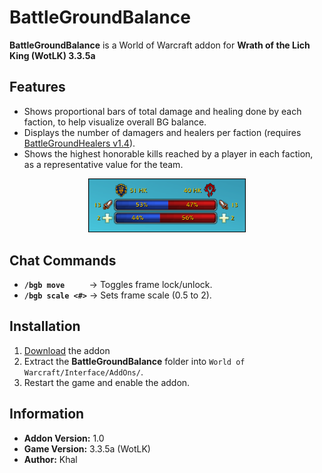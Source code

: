 # BattleGroundBalance
**BattleGroundBalance** is a World of Warcraft addon for **Wrath of the Lich King (WotLK) 3.3.5a**  

## Features  
- Shows proportional bars of total damage and healing done by each faction, to help visualize overall BG balance. 
- Displays the number of damagers and healers per faction (requires [BattleGroundHealers v1.4](https://github.com/KhalGH/BattleGroundHealers-WotLK/releases/tag/v1.4)).
- Shows the highest honorable kills reached by a player in each faction, as a representative value for the team.

<p align="center">
  <img src="https://raw.githubusercontent.com/KhalGH/BattleGroundBalance-WotLK/refs/heads/main/BattleGroundBalance/Artwork/Screenshot.PNG" 
       alt="BattleGroundBalance Preview" width="50%">
</p>

## Chat Commands  
- **`/bgb move`** &nbsp; &nbsp; &nbsp; &nbsp;&nbsp; → Toggles frame lock/unlock.
- **`/bgb scale <#>`** → Sets frame scale (0.5 to 2).  

## Installation  
1. [Download](https://github.com/KhalGH/BattleGroundBalance-WotLK/releases/download/v1.0/BattleGroundBalance-v1.0.zip) the addon
2. Extract the **BattleGroundBalance** folder into `World of Warcraft/Interface/AddOns/`.  
3. Restart the game and enable the addon.  

## Information  
- **Addon Version:** 1.0  
- **Game Version:** 3.3.5a (WotLK)  
- **Author:** Khal  
